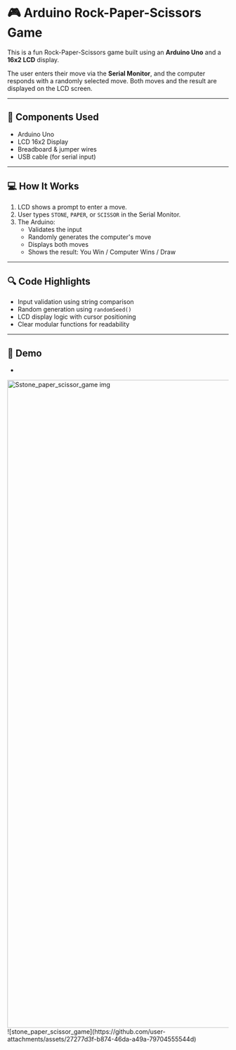 # 🎮 Arduino Rock-Paper-Scissors Game

This is a fun Rock-Paper-Scissors game built using an **Arduino Uno** and a **16x2 LCD** display.

The user enters their move via the **Serial Monitor**, and the computer responds with a randomly selected move. Both moves and the result are displayed on the LCD screen.

---

## 🧰 Components Used

- Arduino Uno
- LCD 16x2 Display
- Breadboard & jumper wires
- USB cable (for serial input)

---

## 💻 How It Works

1. LCD shows a prompt to enter a move.
2. User types `STONE`, `PAPER`, or `SCISSOR` in the Serial Monitor.
3. The Arduino:
   - Validates the input
   - Randomly generates the computer's move
   - Displays both moves
   - Shows the result: You Win / Computer Wins / Draw

---

## 🔍 Code Highlights

- Input validation using string comparison
- Random generation using `randomSeed()`
- LCD display logic with cursor positioning
- Clear modular functions for readability

---

## 📸 Demo

*
<img width="1470" alt="Sstone_paper_scissor_game img" src="https://github.com/user-attachments/assets/9153ff59-351f-44dd-82db-76395601726f" />
![stone_paper_scissor_game](https://github.com/user-attachments/assets/27277d3f-b874-46da-a49a-79704555544d)
